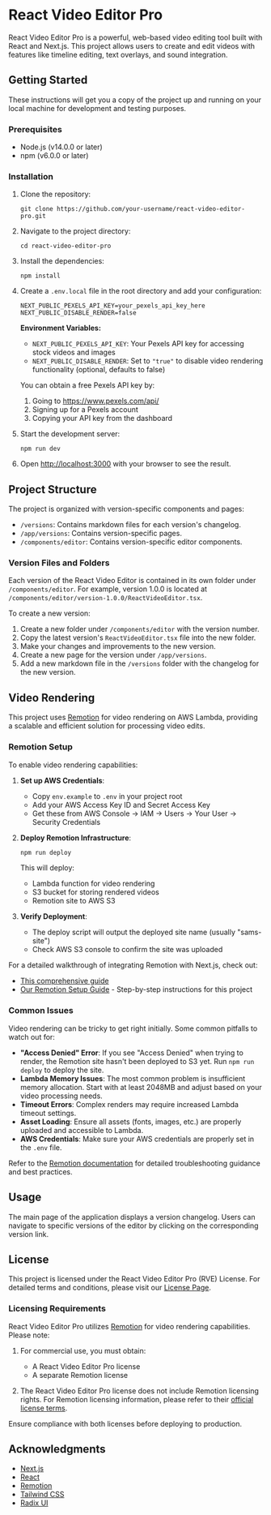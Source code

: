 # React Video Editor Pro

React Video Editor Pro is a powerful, web-based video editing tool built with React and Next.js. This project allows users to create and edit videos with features like timeline editing, text overlays, and sound integration.

## Getting Started

These instructions will get you a copy of the project up and running on your local machine for development and testing purposes.

### Prerequisites

- Node.js (v14.0.0 or later)
- npm (v6.0.0 or later)

### Installation

1. Clone the repository:

   ```
   git clone https://github.com/your-username/react-video-editor-pro.git
   ```

2. Navigate to the project directory:

   ```
   cd react-video-editor-pro
   ```

3. Install the dependencies:

   ```
   npm install
   ```

4. Create a `.env.local` file in the root directory and add your configuration:

   ```
   NEXT_PUBLIC_PEXELS_API_KEY=your_pexels_api_key_here
   NEXT_PUBLIC_DISABLE_RENDER=false
   ```

   **Environment Variables:**
   - `NEXT_PUBLIC_PEXELS_API_KEY`: Your Pexels API key for accessing stock videos and images
   - `NEXT_PUBLIC_DISABLE_RENDER`: Set to `"true"` to disable video rendering functionality (optional, defaults to false)

   You can obtain a free Pexels API key by:

   1. Going to https://www.pexels.com/api/
   2. Signing up for a Pexels account
   3. Copying your API key from the dashboard

5. Start the development server:

   ```
   npm run dev
   ```

6. Open [http://localhost:3000](http://localhost:3000) with your browser to see the result.

## Project Structure

The project is organized with version-specific components and pages:

- `/versions`: Contains markdown files for each version's changelog.
- `/app/versions`: Contains version-specific pages.
- `/components/editor`: Contains version-specific editor components.

### Version Files and Folders

Each version of the React Video Editor is contained in its own folder under `/components/editor`. For example, version 1.0.0 is located at `/components/editor/version-1.0.0/ReactVideoEditor.tsx`.

To create a new version:

1. Create a new folder under `/components/editor` with the version number.
2. Copy the latest version's `ReactVideoEditor.tsx` file into the new folder.
3. Make your changes and improvements to the new version.
4. Create a new page for the version under `/app/versions`.
5. Add a new markdown file in the `/versions` folder with the changelog for the new version.

## Video Rendering

This project uses [Remotion](https://www.remotion.dev/) for video rendering on AWS Lambda, providing a scalable and efficient solution for processing video edits.

### Remotion Setup

To enable video rendering capabilities:

1. **Set up AWS Credentials**:
   - Copy `env.example` to `.env` in your project root
   - Add your AWS Access Key ID and Secret Access Key
   - Get these from AWS Console -> IAM -> Users -> Your User -> Security Credentials

2. **Deploy Remotion Infrastructure**:
   ```bash
   npm run deploy
   ```
   This will deploy:
   - Lambda function for video rendering
   - S3 bucket for storing rendered videos
   - Remotion site to AWS S3

3. **Verify Deployment**:
   - The deploy script will output the deployed site name (usually "sams-site")
   - Check AWS S3 console to confirm the site was uploaded

For a detailed walkthrough of integrating Remotion with Next.js, check out:
- [This comprehensive guide](https://www.reactvideoeditor.com/blog/video-rendering-with-remotion-and-nextjs)
- [Our Remotion Setup Guide](./REMOTION_SETUP_GUIDE.md) - Step-by-step instructions for this project

### Common Issues

Video rendering can be tricky to get right initially. Some common pitfalls to watch out for:

- **"Access Denied" Error**: If you see "Access Denied" when trying to render, the Remotion site hasn't been deployed to S3 yet. Run `npm run deploy` to deploy the site.
- **Lambda Memory Issues**: The most common problem is insufficient memory allocation. Start with at least 2048MB and adjust based on your video processing needs.
- **Timeout Errors**: Complex renders may require increased Lambda timeout settings.
- **Asset Loading**: Ensure all assets (fonts, images, etc.) are properly uploaded and accessible to Lambda.
- **AWS Credentials**: Make sure your AWS credentials are properly set in the `.env` file.

Refer to the [Remotion documentation](https://www.remotion.dev/) for detailed troubleshooting guidance and best practices.

## Usage

The main page of the application displays a version changelog. Users can navigate to specific versions of the editor by clicking on the corresponding version link.

## License

This project is licensed under the React Video Editor Pro (RVE) License. For detailed terms and conditions, please visit our [License Page](https://www.reactvideoeditor.com/important/license).

### Licensing Requirements

React Video Editor Pro utilizes [Remotion](https://www.remotion.dev/) for video rendering capabilities. Please note:

1. For commercial use, you must obtain:

   - A React Video Editor Pro license
   - A separate Remotion license

2. The React Video Editor Pro license does not include Remotion licensing rights. For Remotion licensing information, please refer to their [official license terms](https://github.com/remotion-dev/remotion/blob/main/LICENSE.md).

Ensure compliance with both licenses before deploying to production.

## Acknowledgments

- [Next.js](https://nextjs.org/)
- [React](https://reactjs.org/)
- [Remotion](https://www.remotion.dev/)
- [Tailwind CSS](https://tailwindcss.com/)
- [Radix UI](https://www.radix-ui.com/)
